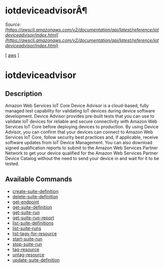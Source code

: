 # iotdeviceadvisorÂ¶

*Source: [https://awscli.amazonaws.com/v2/documentation/api/latest/reference/iotdeviceadvisor/index.html](https://awscli.amazonaws.com/v2/documentation/api/latest/reference/iotdeviceadvisor/index.html)*

[ [aws](https://awscli.amazonaws.com/v2/documentation/api/latest/reference/index.html#cli-aws) ]

# iotdeviceadvisor

## Description

Amazon Web Services IoT Core Device Advisor is a cloud-based, fully managed test capability for validating IoT devices during device software development. Device Advisor provides pre-built tests that you can use to validate IoT devices for reliable and secure connectivity with Amazon Web Services IoT Core before deploying devices to production. By using Device Advisor, you can confirm that your devices can connect to Amazon Web Services IoT Core, follow security best practices and, if applicable, receive software updates from IoT Device Management. You can also download signed qualification reports to submit to the Amazon Web Services Partner Network to get your device qualified for the Amazon Web Services Partner Device Catalog without the need to send your device in and wait for it to be tested.

## Available Commands

- [create-suite-definition](https://awscli.amazonaws.com/v2/documentation/api/latest/reference/iotdeviceadvisor/create-suite-definition.html)
- [delete-suite-definition](https://awscli.amazonaws.com/v2/documentation/api/latest/reference/iotdeviceadvisor/delete-suite-definition.html)
- [get-endpoint](https://awscli.amazonaws.com/v2/documentation/api/latest/reference/iotdeviceadvisor/get-endpoint.html)
- [get-suite-definition](https://awscli.amazonaws.com/v2/documentation/api/latest/reference/iotdeviceadvisor/get-suite-definition.html)
- [get-suite-run](https://awscli.amazonaws.com/v2/documentation/api/latest/reference/iotdeviceadvisor/get-suite-run.html)
- [get-suite-run-report](https://awscli.amazonaws.com/v2/documentation/api/latest/reference/iotdeviceadvisor/get-suite-run-report.html)
- [list-suite-definitions](https://awscli.amazonaws.com/v2/documentation/api/latest/reference/iotdeviceadvisor/list-suite-definitions.html)
- [list-suite-runs](https://awscli.amazonaws.com/v2/documentation/api/latest/reference/iotdeviceadvisor/list-suite-runs.html)
- [list-tags-for-resource](https://awscli.amazonaws.com/v2/documentation/api/latest/reference/iotdeviceadvisor/list-tags-for-resource.html)
- [start-suite-run](https://awscli.amazonaws.com/v2/documentation/api/latest/reference/iotdeviceadvisor/start-suite-run.html)
- [stop-suite-run](https://awscli.amazonaws.com/v2/documentation/api/latest/reference/iotdeviceadvisor/stop-suite-run.html)
- [tag-resource](https://awscli.amazonaws.com/v2/documentation/api/latest/reference/iotdeviceadvisor/tag-resource.html)
- [untag-resource](https://awscli.amazonaws.com/v2/documentation/api/latest/reference/iotdeviceadvisor/untag-resource.html)
- [update-suite-definition](https://awscli.amazonaws.com/v2/documentation/api/latest/reference/iotdeviceadvisor/update-suite-definition.html)
